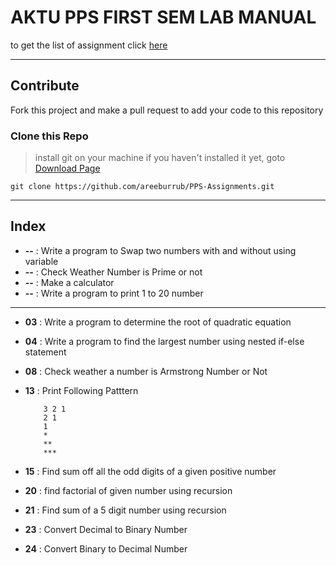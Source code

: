 # AKTU PPS FIRST SEM LAB MANUAL
to get the list of assignment click [here](PPS%20ASSIGNMENT.pdf)

<hr>

## Contribute
Fork this project and make a pull request to add your code to this repository


### Clone this Repo
> install git on your machine if you haven't installed it yet, goto [Download Page](https://git-scm.com/downloads)
```shell
git clone https://github.com/areeburrub/PPS-Assignments.git
```

<hr>

## Index

- **--** : Write a program to Swap two numbers with and without using variable
- **--** : Check Weather Number is Prime or not
- **--** : Make a calculator
- **--** : Write a program to print 1 to 20 number
---
- **03** : Write a program to determine the root of quadratic equation
- **04** : Write a program to find the largest number using nested if-else statement
- **08** : Check weather a number is Armstrong Number or Not
- **13** : Print Following Patttern
    
          3 2 1
          2 1
          1
          * 
          **
          ***
- **15** : Find sum off all the odd digits of a given positive number
- **20** : find factorial of given number using recursion
- **21** : Find sum of a 5 digit number using recursion
- **23** : Convert Decimal to Binary Number
- **24** : Convert Binary to Decimal Number